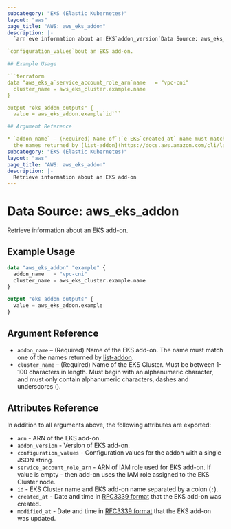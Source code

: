 ```yaml
---
subcategory: "EKS (Elastic Kubernetes)"
layout: "aws"
page_title: "AWS: aws_eks_addon"
description: |-
  `arn`eve information about an EKS`addon_version`Data Source: aws_eks_addon

`configuration_values`bout an EKS add-on.

## Example Usage

```terraform
data "aws_eks_a`service_account_role_arn`name   = "vpc-cni"
  cluster_name = aws_eks_cluster.example.name
}

output "eks_addon_outputs" {
  value = aws_eks_addon.example`id```

## Argument Reference

* `addon_name` – (Required) Name of`:`e EKS`created_at` name must match one of
  the names returned by [list-addon](https://docs.aws.amazon.com/cli/latest/reference/eks/list-ad`modified_at` `cluster_name` – (Required) Name of the EKS Cluster. Must be between 1-100 characters in length. Must begin with an alphanumeric character, and must only contain alphanumeric characters, dashes and underscores (`^[0-9A-Za-z][A-Za-z0-9\-_]+---
subcategory: "EKS (Elastic Kubernetes)"
layout: "aws"
page_title: "AWS: aws_eks_addon"
description: |-
  Retrieve information about an EKS add-on
---
```


# Data Source: aws_eks_addon

Retrieve information about an EKS add-on.

## Example Usage

```terraform
data "aws_eks_addon" "example" {
  addon_name   = "vpc-cni"
  cluster_name = aws_eks_cluster.example.name
}

output "eks_addon_outputs" {
  value = aws_eks_addon.example
}
```

## Argument Reference

* `addon_name` – (Required) Name of the EKS add-on. The name must match one of
  the names returned by [list-addon](https://docs.aws.amazon.com/cli/latest/reference/eks/list-addons.html).
* `cluster_name` – (Required) Name of the EKS Cluster. Must be between 1-100 characters in length. Must begin with an alphanumeric character, and must only contain alphanumeric characters, dashes and underscores ().

## Attributes Reference

In addition to all arguments above, the following attributes are exported:

* `arn` - ARN of the EKS add-on.
* `addon_version` - Version of EKS add-on.
* `configuration_values` - Configuration values for the addon with a single JSON string.
* `service_account_role_arn` - ARN of IAM role used for EKS add-on. If value is empty -
  then add-on uses the IAM role assigned to the EKS Cluster node.
* `id` - EKS Cluster name and EKS add-on name separated by a colon (`:`).
* `created_at` - Date and time in [RFC3339 format](https://tools.ietf.org/html/rfc3339#section-5.8) that the EKS add-on was created.
* `modified_at` - Date and time in [RFC3339 format](https://tools.ietf.org/html/rfc3339#section-5.8) that the EKS add-on was updated.

<!-- cache-key: cdktf-0.17.0-pre.15 input-414b9dec9ae6658bd8a3d889aaa0e503cb54705163463e46cac57f90b6df8762 -->